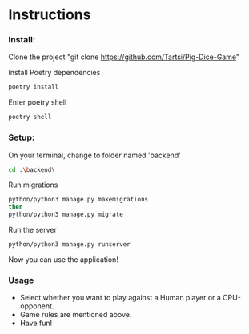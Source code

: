 # Instructions

### Install:

Clone the project "git clone https://github.com/Tartsi/Pig-Dice-Game"

Install Poetry dependencies

```bash
poetry install
```

Enter poetry shell

```bash
poetry shell
```
### Setup:

On your terminal, change to folder named 'backend'

```bash
cd .\backend\
```

Run migrations

```bash
python/python3 manage.py makemigrations
then
python/python3 manage.py migrate
```

Run the server

```bash
python/python3 manage.py runserver
```

Now you can use the application!

### Usage

- Select whether you want to play against a Human player or a CPU-opponent.
- Game rules are mentioned above.
- Have fun!
